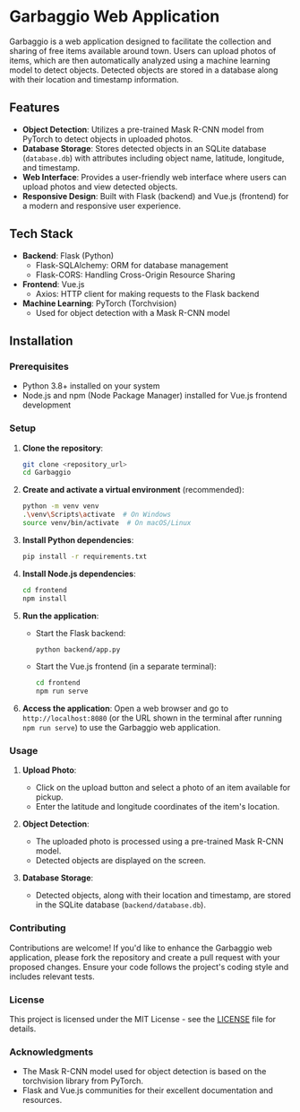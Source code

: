 # Garbaggio Web Application

Garbaggio is a web application designed to facilitate the collection and sharing of free items available around town. Users can upload photos of items, which are then automatically analyzed using a machine learning model to detect objects. Detected objects are stored in a database along with their location and timestamp information.

## Features

- **Object Detection**: Utilizes a pre-trained Mask R-CNN model from PyTorch to detect objects in uploaded photos.
- **Database Storage**: Stores detected objects in an SQLite database (`database.db`) with attributes including object name, latitude, longitude, and timestamp.
- **Web Interface**: Provides a user-friendly web interface where users can upload photos and view detected objects.
- **Responsive Design**: Built with Flask (backend) and Vue.js (frontend) for a modern and responsive user experience.

## Tech Stack

- **Backend**: Flask (Python)
  - Flask-SQLAlchemy: ORM for database management
  - Flask-CORS: Handling Cross-Origin Resource Sharing
- **Frontend**: Vue.js
  - Axios: HTTP client for making requests to the Flask backend
- **Machine Learning**: PyTorch (Torchvision)
  - Used for object detection with a Mask R-CNN model

## Installation

### Prerequisites

- Python 3.8+ installed on your system
- Node.js and npm (Node Package Manager) installed for Vue.js frontend development

### Setup

1. **Clone the repository**:
   ```bash
   git clone <repository_url>
   cd Garbaggio
   ```

2. **Create and activate a virtual environment** (recommended):
   ```bash
   python -m venv venv
   .\venv\Scripts\activate  # On Windows
   source venv/bin/activate  # On macOS/Linux
   ```

3. **Install Python dependencies**:
   ```bash
   pip install -r requirements.txt
   ```

4. **Install Node.js dependencies**:
   ```bash
   cd frontend
   npm install
   ```

5. **Run the application**:
   - Start the Flask backend:
     ```bash
     python backend/app.py
     ```
   - Start the Vue.js frontend (in a separate terminal):
     ```bash
     cd frontend
     npm run serve
     ```

6. **Access the application**:
   Open a web browser and go to `http://localhost:8080` (or the URL shown in the terminal after running `npm run serve`) to use the Garbaggio web application.

### Usage

1. **Upload Photo**:
   - Click on the upload button and select a photo of an item available for pickup.
   - Enter the latitude and longitude coordinates of the item's location.

2. **Object Detection**:
   - The uploaded photo is processed using a pre-trained Mask R-CNN model.
   - Detected objects are displayed on the screen.

3. **Database Storage**:
   - Detected objects, along with their location and timestamp, are stored in the SQLite database (`backend/database.db`).

### Contributing

Contributions are welcome! If you'd like to enhance the Garbaggio web application, please fork the repository and create a pull request with your proposed changes. Ensure your code follows the project's coding style and includes relevant tests.

### License

This project is licensed under the MIT License - see the [LICENSE](LICENSE) file for details.

### Acknowledgments

- The Mask R-CNN model used for object detection is based on the torchvision library from PyTorch.
- Flask and Vue.js communities for their excellent documentation and resources.
